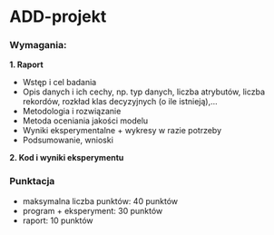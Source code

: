 # ADD-projekt

### Wymagania:

**1. Raport**

- Wstęp i cel badania
- Opis danych i ich cechy, np. typ danych, liczba atrybutów, liczba rekordów, rozkład klas decyzyjnych (o ile istnieją),...
- Metodologia i rozwiązanie
- Metoda oceniania jakości modelu
- Wyniki eksperymentalne + wykresy w razie potrzeby
- Podsumowanie, wnioski

**2. Kod i wyniki eksperymentu**

### Punktacja

- maksymalna liczba punktów: 40 punktów
- program + eksperyment: 30 punktów
- raport: 10 punktów
